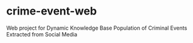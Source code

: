 crime-event-web
===============

Web project for Dynamic Knowledge Base Population of Criminal Events Extracted from Social Media
